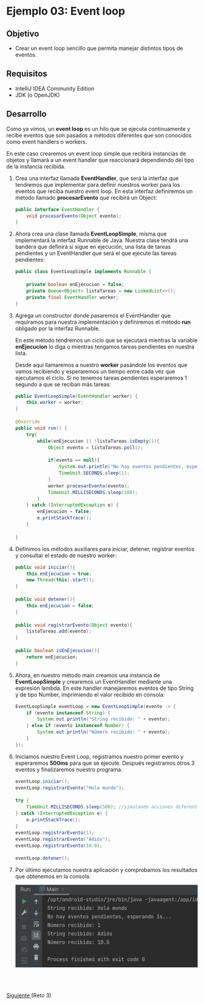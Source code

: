 # Ejemplo 03: Event loop

## Objetivo
- Crear un event loop sencillo que permita manejar distintos tipos de eventos.

## Requisitos
- IntelliJ IDEA Community Edition
- JDK (o OpenJDK)

## Desarrollo
Como ya vimos, un **event loop** es un hilo que se ejecuta continuamente y recibe eventos que son pasados a métodos diferentes que son conocidos como event handlers o workers. 

En este caso crearemos un event loop simple que recibirá instancias de objetos y llamará a un event handler que reaccionará dependiendo del tipo de la instancia recibida.

1. Crea una interfaz llamada **EventHandler**, que será la interfaz que tendremos que implementar para definir nuestros worker para los eventos que reciba nuestro event loop. En esta interfaz definiremos un método llamado **procesarEvento** que recibirá un Object:

	```java
	public interface EventHandler {
		void procesarEvento(Object evento);
	}
	```

2. Ahora crea una clase llamada **EventLoopSimple**, misma que implementará la interfaz Runnable de Java. Nuestra clase tendrá una bandera que definirá si sigue en ejecución, una lista de tareas pendientes y un EventHandler que será el que ejecute las tareas pendientes:

	```java
	public class EventLoopSimple implements Runnable {

		private boolean enEjecucion = false;
		private Queue<Object> listaTareas = new LinkedList<>();
		private final EventHandler worker;
	}
	```

3. Agrega un constructor donde pasaremos el EventHandler que requiramos para nuestra implementación y definiremos el método **run** obligado por la interfaz Runnable.

	En este método tendremos un ciclo que se ejecutará mientras la variable **enEjecucion** lo diga o mientras tengamos tareas pendientes en nuestra lista. 
	
	Desde aquí llamaremos a nuestro **worker** pasándole los eventos que vamos recibiendo y esperaremos un tiempo entre cada vez que ejecutamos el ciclo. Si no tenemos tareas pendientes esperaremos 1 segundo a que se reciban más tareas:

	```java
	public EventLoopSimple(EventHandler worker) {
		this.worker = worker;
	}

	@Override
	public void run() {
		try{
			while(enEjecucion || !listaTareas.isEmpty()){
				Object evento = listaTareas.poll();

				if(evento == null){
					System.out.println("No hay eventos pendientes, esperando 1s...");
					TimeUnit.SECONDS.sleep(1);
				}
				worker.procesarEvento(evento);
				TimeUnit.MILLISECONDS.sleep(100);
			}
		} catch (InterruptedException e) {
			enEjecucion = false;
			e.printStackTrace();
		}

	}
	```

3. Definimos los métodos auxiliares para iniciar, detener, registrar eventos y consultar el estado de nuestro worker:

	```java
	public void iniciar(){
		this.enEjecucion = true;
		new Thread(this).start();
	}

	public void detener(){
		this.enEjecucion = false;
	}

	public void registrarEvento(Object evento){
		listaTareas.add(evento);
	}

	public boolean isEnEjecucion(){
		return enEjecucion;
	}
	```

4. Ahora, en nuestro método main creamos una instancia de **EventLoopSimple** y crearemos un EventHandler mediante una expresión lambda. En este handler manejaremos eventos de tipo String y de tipo Number, imprimiendo el valor recibido en consola:

	```java
	EventLoopSimple eventLoop = new EventLoopSimple(evento -> {
		if (evento instanceof String) {
			System.out.println("String recibido: " + evento);
		} else if (evento instanceof Number) {
			System.out.println("Número recibido: " + evento);
		}
	});
	```

5. Iniciamos nuestro Event Loop, registramos nuestro primer evento y esperaremos **500ms** para que se ejecute. Después registramos otros 3 eventos y finalizaremos nuestro programa.

	```java
	eventLoop.iniciar();
	eventLoop.registrarEvento("Hola mundo");

	try {
		TimeUnit.MILLISECONDS.sleep(500); //simulando acciones diferentes con un sleep
	} catch (InterruptedException e) {
		e.printStackTrace();
	}
	eventLoop.registrarEvento(1);
	eventLoop.registrarEvento("Adiós");
	eventLoop.registrarEvento(10.0);

	eventLoop.detener();
	```

6. Por último ejecutamos nuestra aplicación y comprobamos los resultados que obtenemos en la consola.

	!['Resultado'](./img/img_01.png)

<br/>
<br/>

[Siguiente ](../Reto-03/Readme.md)(Reto 3)